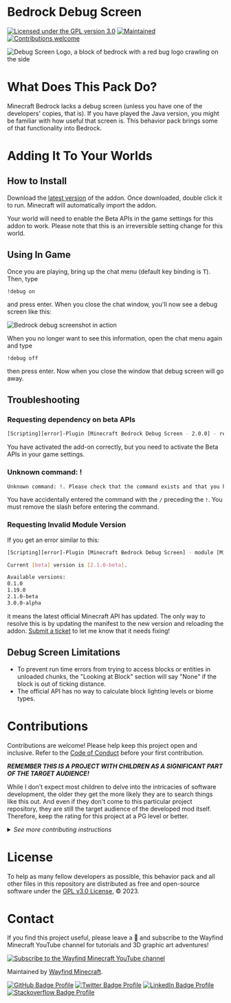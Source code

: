 # Bedrock Debug Screen

[![Licensed under the GPL version 3.0](https://img.shields.io/github/license/WayfindEntertainment/Bedrock-Debug-Screen?color=blue)][license]
[![Maintained](https://img.shields.io/badge/Maintained%3F-Yes-brightgreen.svg)][maintainer]
[![Contributions welcome](https://img.shields.io/badge/Contributions-Welcome-brightgreen.svg?style=flat)](#contributions)

![Debug Screen Logo, a block of bedrock with a red bug logo crawling on the side](./Source%20Behavior%20Pack/pack_icon.png)

# What Does This Pack Do?

Minecraft Bedrock lacks a debug screen (unless you have one of the developers' copies, that is). If you have played the Java version, you might be familiar with how useful that screen is. This behavior pack brings some of that functionality into Bedrock.


# Adding It To Your Worlds

## How to Install

Download the [latest version](https://github.com/WayfindEntertainment/Bedrock-Debug-Screen/releases/latest) of the addon. Once downloaded, double click it to run. Minecraft will automatically import the addon.

Your world will need to enable the Beta APIs in the game settings for this addon to work. Please note that this is an irreversible setting change for this world.

## Using In Game

Once you are playing, bring up the chat menu (default key binding is <kbd>T</kbd>). Then, type

    !debug on

and press enter. When you close the chat window, you'll now see a debug screen like this:

![Bedrock debug screenshot in action](./images/Debug%20screen%20in%20action.jpg)

When you no longer want to see this information, open the chat menu again and type

    !debug off

then press enter. Now when you close the window that debug screen will go away.

## Troubleshooting

### Requesting dependency on beta APIs

```bash
[Scripting][error]-Plugin [Minecraft Bedrock Debug Screen - 2.0.0] - requesting dependency on beta APIs [@minecraft/server - 1.12.0-beta], but the Beta APIs experiment is not enabled.
```

You have activated the add-on correctly, but you need to activate the Beta APIs in your game settings.

### Unknown command: !

```bash
Unknown command: !. Please check that the command exists and that you have prmission to use it.
```

You have accidentally entered the command with the `/` preceding the `!`. You must remove the slash before entering the command.

### Requesting Invalid Module Version

If you get an error similar to this:
```bash
[Scripting][error]-Plugin [Minecraft Bedrock Debug Screen] - module [Minecraft Bedrock Debug Screen - 2.1.1] requesting invalid module version [@minecraft/server - 2.0.0-beta].

Current [beta] version is [2.1.0-beta].

Available versions:
0.1.0
1.19.0
2.1.0-beta
3.0.0-alpha
```

it means the latest official Minecraft API has updated. The only way to resolve this is by updating the manifest to the new version and reloading the addon. [Submit a ticket][choose issue] to let me know that it needs fixing!

## Debug Screen Limitations

- To prevent run time errors from trying to access blocks or entities in unloaded chunks, the "Looking at Block" section will say "None" if the block is out of ticking distance.
- The official API has no way to calculate block lighting levels or biome types.

# Contributions

Contributions are welcome! Please help keep this project open and inclusive. Refer to the [Code of Conduct](https://github.com/WayfindEntertainment/.github/blob/main/CODE_OF_CONDUCT.md) before your first contribution.

***REMEMBER THIS IS A PROJECT WITH CHILDREN AS A SIGNIFICANT PART OF THE TARGET AUDIENCE!***

While I don't expect most children to delve into the intricacies of software development, the older they get the more likely they are to search things like this out. And even if they don't come to this particular project repository, they are still the target audience of the developed mod itself. Therefore, keep the rating for this project at a PG level or better.

<details>
<summary><i>See more contributing instructions</i></summary>

Here are some ways you can contribute.

## Submit Issues

**Bug Reports**: Be as detailed as possible, and fill out all information requested in the [bug report template][choose issue].

*For security related issues, see the [security policy][security policy].*

**Documentation Requests**: Is something unclear in the documentation or the API? Submit a [documentation change request][choose issue]! Be as detailed as possible. If you have the question, chances are someone else will also who isn't as willing to speak up as you are.

## Propose New Features

Feature requests are welcome! Before submitting, take a moment to make sure your feature idea fits within the scope and aims of this project. This behavior pack aims to provide a light weight and non-intrusive way to show debug information to players. Be as detailed as possible when filling out a [new feature request][choose issue]. It is up to you to make your case of why the feature should get included!

**Please ask** before embarking on any significant undertaking by opening an issue for the proposal, otherwise you risk wasting time on something that might not fit well with the project. 

## Submit a Pull Request

Good pull requests are outstanding help. They should remain focused in scope and avoid unrelated commits.

To submit a pull request,

1. Fork and clone the repository
1. Create a branch for your edits
1. Make sure your work follows the [Common Commit Guidance][wf common commit] guidance

## Development Environment

This project uses a Node environment to help with linting, formatting, testing, and distribution. To install a local copy, clone the repository:

```bash
git clone https://github.com/WayfindEntertainment/Bedrock-Debug-Screen.git
cd Bedrock-Debug-Screen
```

Use the command `npm run dev` to package the source files into the Minecraft behavior pack development folder.

All commits must follow the [Wayfind Entertainment Common Commit Guidance][wf common commit]. *This specification is inspired by and supersedes the [Angular Commit Message](https://github.com/angular/angular/blob/master/CONTRIBUTING.md#commit).* This project has no custom scopes.

</details>

# License

To help as many fellow developers as possible, this behavior pack and all other files in this repository are distributed as free and open-source software under the [GPL v3.0 License][license], © 2023.

# Contact

If you find this project useful, please leave a :star2: and subscribe to the Wayfind Minecraft YouTube channel for tutorials and 3D graphic art adventures!

[![Subscribe to the Wayfind Minecraft YouTube channel](https://img.shields.io/badge/Subscribe%20to%20Wayfind%20Minecraft-FF0000?style=plastic&logo=youtube&logoColor=white)][subscribe]

Maintained by [Wayfind Minecraft][maintainer].


[![GitHub Badge Profile](https://img.shields.io/badge/GitHub-100000?style=plastic&logo=github&logoColor=white)](https://github.com/M-Scott-Lassiter)
[![Twitter Badge Profile](https://img.shields.io/badge/Twitter-1DA1F2?style=plastic&logo=twitter&logoColor=white)](https://twitter.com/MScottLassiter)
[![LinkedIn Badge Profile](https://img.shields.io/badge/LinkedIn-0077B5?style=plastic&logo=linkedin&logoColor=white)](https://www.linkedin.com/in/mscottlassiter)
[![Stackoverflow Badge Profile](https://img.shields.io/badge/stackoverflow-orange.svg?longCache=true&style=plastic&logo=stackoverflow&logoColor=white)](https://stackoverflow.com/users/6186333/sandpiper)

[license]: LICENSE.txt

[maintainer]: mailto:support@wayfindminecraft.com
[subscribe]: https://youtube.com/@wayfindminecraft?si=v0LHEqHBJqskq9Ou?sub_confirmation=1
[security policy]: https://github.com/WayfindEntertainment/Bedrock-Debug-Screen/security/policy
[choose issue]: https://github.com/WayfindEntertainment/Bedrock-Debug-Screen/issues/new/choose
[enhancements requested]: https://github.com/WayfindEntertainment/Bedrock-Debug-Screen/labels/enhancement
[wf common commit]: https://github.com/WayfindEntertainment/Common-Commit-Guidance/
